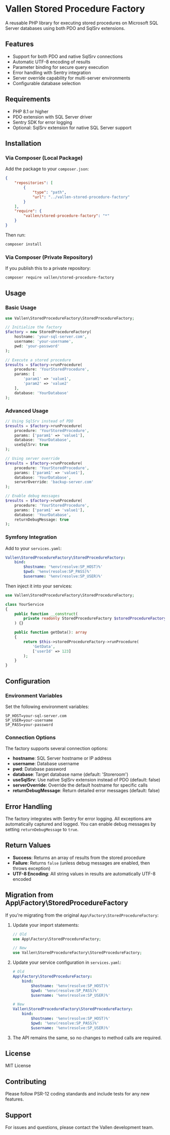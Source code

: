 # Vallen Stored Procedure Factory

A reusable PHP library for executing stored procedures on Microsoft SQL Server databases using both PDO and SqlSrv extensions.

## Features

- Support for both PDO and native SqlSrv connections
- Automatic UTF-8 encoding of results
- Parameter binding for secure query execution
- Error handling with Sentry integration
- Server override capability for multi-server environments
- Configurable database selection

## Requirements

- PHP 8.1 or higher
- PDO extension with SQL Server driver
- Sentry SDK for error logging
- Optional: SqlSrv extension for native SQL Server support

## Installation

### Via Composer (Local Package)

Add the package to your `composer.json`:

```json
{
    "repositories": [
        {
            "type": "path",
            "url": "../vallen-stored-procedure-factory"
        }
    ],
    "require": {
        "vallen/stored-procedure-factory": "*"
    }
}
```

Then run:

```bash
composer install
```

### Via Composer (Private Repository)

If you publish this to a private repository:

```bash
composer require vallen/stored-procedure-factory
```

## Usage

### Basic Usage

```php
use Vallen\StoredProcedureFactory\StoredProcedureFactory;

// Initialize the factory
$factory = new StoredProcedureFactory(
    hostname: 'your-sql-server.com',
    username: 'your-username',
    pwd: 'your-password'
);

// Execute a stored procedure
$results = $factory->runProcedure(
    procedure: 'YourStoredProcedure',
    params: [
        'param1' => 'value1',
        'param2' => 'value2'
    ],
    database: 'YourDatabase'
);
```

### Advanced Usage

```php
// Using SqlSrv instead of PDO
$results = $factory->runProcedure(
    procedure: 'YourStoredProcedure',
    params: ['param1' => 'value1'],
    database: 'YourDatabase',
    useSqlSrv: true
);

// Using server override
$results = $factory->runProcedure(
    procedure: 'YourStoredProcedure',
    params: ['param1' => 'value1'],
    database: 'YourDatabase',
    serverOverride: 'backup-server.com'
);

// Enable debug messages
$results = $factory->runProcedure(
    procedure: 'YourStoredProcedure',
    params: ['param1' => 'value1'],
    database: 'YourDatabase',
    returnDebugMessage: true
);
```

### Symfony Integration

Add to your `services.yaml`:

```yaml
Vallen\StoredProcedureFactory\StoredProcedureFactory:
    bind:
        $hostname: '%env(resolve:SP_HOST)%'
        $pwd: '%env(resolve:SP_PASS)%'
        $username: '%env(resolve:SP_USER)%'
```

Then inject it into your services:

```php
use Vallen\StoredProcedureFactory\StoredProcedureFactory;

class YourService
{
    public function __construct(
        private readonly StoredProcedureFactory $storedProcedureFactory
    ) {}

    public function getData(): array
    {
        return $this->storedProcedureFactory->runProcedure(
            'GetData',
            ['userId' => 123]
        );
    }
}
```

## Configuration

### Environment Variables

Set the following environment variables:

```env
SP_HOST=your-sql-server.com
SP_USER=your-username
SP_PASS=your-password
```

### Connection Options

The factory supports several connection options:

- **hostname**: SQL Server hostname or IP address
- **username**: Database username
- **pwd**: Database password
- **database**: Target database name (default: 'Storeroom')
- **useSqlSrv**: Use native SqlSrv extension instead of PDO (default: false)
- **serverOverride**: Override the default hostname for specific calls
- **returnDebugMessage**: Return detailed error messages (default: false)

## Error Handling

The factory integrates with Sentry for error logging. All exceptions are automatically captured and logged. You can enable debug messages by setting `returnDebugMessage` to `true`.

## Return Values

- **Success**: Returns an array of results from the stored procedure
- **Failure**: Returns `false` (unless debug messages are enabled, then throws exception)
- **UTF-8 Encoding**: All string values in results are automatically UTF-8 encoded

## Migration from App\Factory\StoredProcedureFactory

If you're migrating from the original `App\Factory\StoredProcedureFactory`:

1. Update your import statements:
   ```php
   // Old
   use App\Factory\StoredProcedureFactory;
   
   // New
   use Vallen\StoredProcedureFactory\StoredProcedureFactory;
   ```

2. Update your service configuration in `services.yaml`:
   ```yaml
   # Old
   App\Factory\StoredProcedureFactory:
       bind:
           $hostname: '%env(resolve:SP_HOST)%'
           $pwd: '%env(resolve:SP_PASS)%'
           $username: '%env(resolve:SP_USER)%'
   
   # New
   Vallen\StoredProcedureFactory\StoredProcedureFactory:
       bind:
           $hostname: '%env(resolve:SP_HOST)%'
           $pwd: '%env(resolve:SP_PASS)%'
           $username: '%env(resolve:SP_USER)%'
   ```

3. The API remains the same, so no changes to method calls are required.

## License

MIT License

## Contributing

Please follow PSR-12 coding standards and include tests for any new features.

## Support

For issues and questions, please contact the Vallen development team.